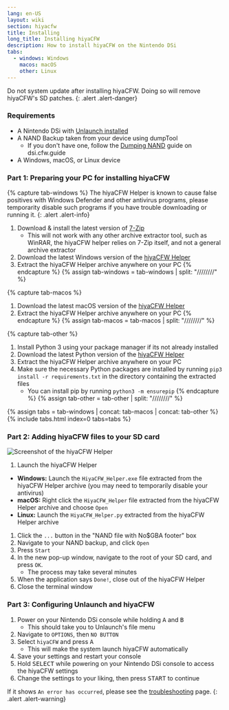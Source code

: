 ```yaml
---
lang: en-US
layout: wiki
section: hiyacfw
title: Installing
long_title: Installing hiyaCFW
description: How to install hiyaCFW on the Nintendo DSi
tabs:
  - windows: Windows
    macos: macOS
    other: Linux
---
```


Do not system update after installing hiyaCFW. Doing so will remove hiyaCFW's SD patches.
{: .alert .alert-danger}

### Requirements
- A Nintendo DSi with [Unlaunch installed](https://dsi.cfw.guide/installing-unlaunch)
- A NAND Backup taken from your device using dumpTool
   - If you don't have one, follow the [Dumping NAND](https://dsi.cfw.guide/dumping-nand) guide on dsi.cfw.guide
- A Windows, macOS, or Linux device

### Part 1: Preparing your PC for installing hiyaCFW
{% capture tab-windows %}
The hiyaCFW Helper is known to cause false positives with Windows Defender and other antivirus programs, please temporarity disable such programs if you have trouble downloading or running it.
{: .alert .alert-info}

1. Download & install the latest version of [7-Zip](https://www.7-zip.org/download.html)
   - This will not work with any other archive extractor tool, such as WinRAR, the hiyaCFW helper relies on 7-Zip itself, and not a general archive extractor
1. Download the latest Windows version of the [hiyaCFW Helper](https://github.com/mondul/HiyaCFW-Helper/releases)
1. Extract the hiyaCFW Helper archive anywhere on your PC
{% endcapture %}
{% assign tab-windows = tab-windows | split: "////////" %}

{% capture tab-macos %}
1. Download the latest macOS version of the [hiyaCFW Helper](https://github.com/mondul/HiyaCFW-Helper/releases)
1. Extract the hiyaCFW Helper archive anywhere on your PC
{% endcapture %}
{% assign tab-macos = tab-macos | split: "////////" %}

{% capture tab-other %}
1. Install Python 3 using your package manager if its not already installed
1. Download the latest Python version of the [hiyaCFW Helper](https://github.com/mondul/HiyaCFW-Helper/releases)
1. Extract the hiyaCFW Helper archive anywhere on your PC
1. Make sure the necessary Python packages are installed by running `pip3 install -r requirements.txt` in the directory containing the extracted files
   - You can install pip by running `python3 -m ensurepip`
{% endcapture %}
{% assign tab-other = tab-other | split: "////////" %}

{% assign tabs = tab-windows | concat: tab-macos | concat: tab-other %}
{% include tabs.html index=0 tabs=tabs %}

### Part 2: Adding hiyaCFW files to your SD card
![Screenshot of the hiyaCFW Helper](https://image.ibb.co/hhzKRL/Screen-Shot-2018-10-18-at-16-30-18.png)

1. Launch the hiyaCFW Helper
  - **Windows:** Launch the `HiyaCFW_Helper.exe` file extracted from the hiyaCFW Helper archive (you may need to temporarily disable your antivirus)
  - **macOS:** Right click the `HiyaCFW_Helper` file extracted from the hiyaCFW Helper archive and choose `Open`
  - **Linux:** Launch the `HiyaCFW_Helper.py` extracted from the hiyaCFW Helper archive
1. Click the `...` button in the "NAND file with No$GBA footer" box
1. Navigate to your NAND backup, and click `Open`
1. Press `Start`
1. In the new pop-up window, navigate to the root of your SD card, and press `OK`.
   - The process may take several minutes
1. When the application says `Done!`, close out of the hiyaCFW Helper
1. Close the terminal window

### Part 3: Configuring Unlaunch and hiyaCFW
1. Power on your Nintendo DSi console while holding <kbd class="face">A</kbd> and <kbd class="face">B</kbd>
   - This should take you to Unlaunch's file menu
1. Navigate to `OPTIONS`, then `NO BUTTON`
1. Select `hiyaCFW` and press <kbd class="face">A</kbd>
   - This will make the system launch hiyaCFW automatically
1. Save your settings and restart your console
1. Hold <kbd>SELECT</kbd> while powering on your Nintendo DSi console to access the hiyaCFW settings
1. Change the settings to your liking, then press <kbd>START</kbd> to continue

If it shows `An error has occurred`, please see the [troubleshooting](troubleshooting#an-error-has-occurred) page.
{: .alert .alert-warning}
